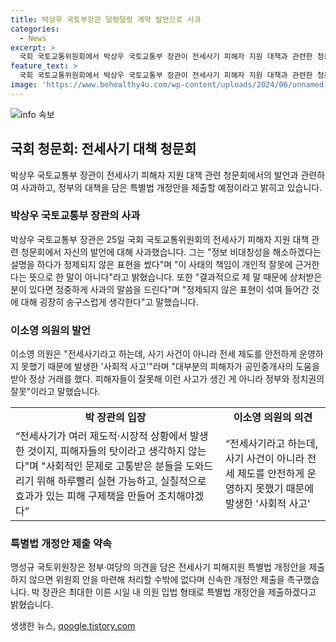 ```yaml
---
title: 박상우 국토부장관 덜렁덜렁 계약 발언으로 사과
categories:
  - News
excerpt: >
  국회 국토교통위원회에서 박상우 국토교통부 장관이 전세사기 피해자 지원 대책과 관련한 청문회에 출석했다. 그는 피해자들을 비난하는 발언에 대해 사과하고, 상처를 받은 사람들에게 정중히 사과의 말씀을 전했다. 박 장관은 피해자들의 책임을 강조하는 발언이 아니라 사회적 사고로 인해 고통받은 사람들을 도우려는 뜻이었다고 밝혔다. 또한, 맹성규 국토위원장은 특별법 개정안을 제출하지 않으면 위원회에서 처리할 것이라며 신속한 개정안 제출을 촉구했다.
feature_text: >
  국회 국토교통위원회에서 박상우 국토교통부 장관이 전세사기 피해자 지원 대책과 관련한 청문회에 출석했다. 그는 피해자들을 비난하는 발언에 대해 사과하고, 상처를 받은 사람들에게 정중히 사과의 말씀을 전했다. 박 장관은 피해자들의 책임을 강조하는 발언이 아니라 사회적 사고로 인해 고통받은 사람들을 도우려는 뜻이었다고 밝혔다. 또한, 맹성규 국토위원장은 특별법 개정안을 제출하지 않으면 위원회에서 처리할 것이라며 신속한 개정안 제출을 촉구했다.
image: 'https://www.behealthy4u.com/wp-content/uploads/2024/06/unnamed-file.png'
---
```


<p><img src="https://www.behealthy4u.com/wp-content/uploads/2024/06/unnamed-file.png" alt="info 속보" /></p>

<h2 data-ke-size="size26">국회 청문회: 전세사기 대책 청문회</h2>

<p data-ke-size="size16">박상우 국토교통부 장관이 전세사기 피해자 지원 대책 관련 청문회에서의 발언과 관련하여 사과하고, 정부의 대책을 담은 특별법 개정안을 제출할 예정이라고 밝히고 있습니다.</p>

<h3>박상우 국토교통부 장관의 사과</h3>

<p data-ke-size="size16">박상우 국토교통부 장관은 25일 국회 국토교통위원회의 전세사기 피해자 지원 대책 관련 청문회에서 자신의 발언에 대해 사과했습니다. 그는 "정보 비대칭성을 해소하겠다는 설명을 하다가 정제되지 않은 표현을 썼다"며 "이 사태의 책임이 개인적 잘못에 근거한다는 뜻으로 한 말이 아니다"라고 밝혔습니다. 또한 "결과적으로 제 말 때문에 상처받은 분이 있다면 정중하게 사과의 말씀을 드린다"며 "정제되지 않은 표현이 섞여 들어간 것에 대해 굉장히 송구스럽게 생각한다"고 말했습니다.</p>

<h3>이소영 의원의 발언</h3>

<p data-ke-size="size16">이소영 의원은 "전세사기라고 하는데, 사기 사건이 아니라 전세 제도를 안전하게 운영하지 못했기 때문에 발생한 '사회적 사고'"라며 "대부분의 피해자가 공인중개사의 도움을 받아 정상 거래를 했다. 피해자들이 잘못해 이런 사고가 생긴 게 아니라 정부와 정치권의 잘못"이라고 말했습니다.</p>

<table>
    <tr>
        <td style="text-align: center; height: 17px;"><b>박 장관의 입장</b></td>
        <td style="text-align: center; height: 17px;"><b>이소영 의원의 의견</b></td>
    </tr>
    <tr>
        <td>“전세사기가 여러 제도적·시장적 상황에서 발생한 것이지, 피해자들의 탓이라고 생각하지 않는다"며 "사회적인 문제로 고통받은 분들을 도와드리기 위해 하루빨리 실현 가능하고, 실질적으로 효과가 있는 피해 구제책을 만들어 조치해야겠다”</td>
        <td>“전세사기라고 하는데, 사기 사건이 아니라 전세 제도를 안전하게 운영하지 못했기 때문에 발생한 '사회적 사고'</td>
    </tr>
</table>

<h3>특별법 개정안 제출 약속</h3>

<p data-ke-size="size16">맹성규 국토위원장은 정부·여당의 의견을 담은 전세사기 피해지원 특별법 개정안을 제출하지 않으면 위원회 안을 마련해 처리할 수밖에 없다며 신속한 개정안 제출을 촉구했습니다. 박 장관은 최대한 이른 시일 내 의원 입법 형태로 특별법 개정안을 제출하겠다고 밝혔습니다.</p>
생생한 뉴스, <a href="https://qoogle.tistory.com" rel="dofollow">qoogle.tistory.com</a>


